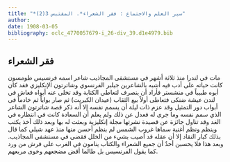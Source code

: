 ```yaml
---
title: "*سير العلم والاجتماع : فقر الشعراء*. المقتبس 3(2)"
author: 
date: 1908-03-05
bibliography: oclc_4770057679-i_26-div_39.d1e4979.bib
---
```




##  فقر الشعراء 


 مات في لندرا منذ  ثلاثة  أشهر في مستشفى المجاذيب شاعر اسمه فرنسيس طومسون كانت   حياته على أدب فيه أشبه بالشاعرين جيلبر الفرنسوي وشاترتون الإنكليزي فقد كان أبوه طبيباً في منشستر فأراد أن ينصرف لتعاطي الكتابة وقد تخلى عنه أبواه فعاش في لندن   عيشة ضنكى فتعاطى أولاً بيع الثقاب (عيدان الكبريت) ثم صار بواباً ثم خادماً في أبواب دور التمثيل وقد عزم ذات ليلة أن يسمم نفسه إلا أنه ذكر قصة شاترتون الشاعر الذي سمم نفسه وما جرى له فعدل عن ذلك ولم يعلم أن السعادة كانت في انتظاره في الغد وقد تناول جائزة عن قصيدة نشرتها مجلة إنكليزية وبعثت له بها وبعد ذلك أخذ يكتب وينظم ونظم أغنية سماها غروب الشمس لم ينظم أحسن منها منذ عهد شيلي كما قال بذلك كبار النقاد إلا أن عقله قد أصيب بشيء من الخلل فقضى في مستشفى المجاذيب. وبعد هذا فلا يحسبن أحدٌ أن جميع الشعراء والكتاب ينامون في الغرب على فرش من ورد كما يقول الفرنسيس بل طالما أقض مضجعهم وخوى مربعهم. 
